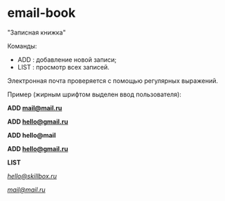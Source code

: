 # email-book

"Записная книжка" 

Команды:

  - ADD <email> : добавление новой записи;
  - LIST : просмотр всех записей.

Электронная почта проверяется с помощью регулярных выражений.

Пример (жирным шрифтом выделен ввод пользователя):
  
  **ADD mail@mail.ru**
  
  **ADD hello@gmail.ru**
  
  **ADD hello@mail**
  
  **ADD hello@gmail.ru**
  
  **LIST**
  
  *hello@skillbox.ru*
  
  *mail@mail.ru*
  
